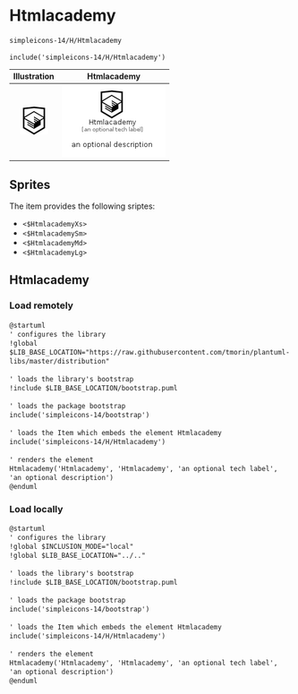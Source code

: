 # Htmlacademy


```text
simpleicons-14/H/Htmlacademy
```

```text
include('simpleicons-14/H/Htmlacademy')
```



| Illustration | Htmlacademy |
| :---: | :---: |
| ![illustration for Illustration](../../simpleicons-14/H/Htmlacademy.png) | ![illustration for Htmlacademy](../../simpleicons-14/H/Htmlacademy.Local.png) |



## Sprites
The item provides the following sriptes:

- `<$HtmlacademyXs>`
- `<$HtmlacademySm>`
- `<$HtmlacademyMd>`
- `<$HtmlacademyLg>`





## Htmlacademy

### Load remotely
```plantuml
@startuml
' configures the library
!global $LIB_BASE_LOCATION="https://raw.githubusercontent.com/tmorin/plantuml-libs/master/distribution"

' loads the library's bootstrap
!include $LIB_BASE_LOCATION/bootstrap.puml

' loads the package bootstrap
include('simpleicons-14/bootstrap')

' loads the Item which embeds the element Htmlacademy
include('simpleicons-14/H/Htmlacademy')

' renders the element
Htmlacademy('Htmlacademy', 'Htmlacademy', 'an optional tech label', 'an optional description')
@enduml
```

### Load locally
```plantuml
@startuml
' configures the library
!global $INCLUSION_MODE="local"
!global $LIB_BASE_LOCATION="../.."

' loads the library's bootstrap
!include $LIB_BASE_LOCATION/bootstrap.puml

' loads the package bootstrap
include('simpleicons-14/bootstrap')

' loads the Item which embeds the element Htmlacademy
include('simpleicons-14/H/Htmlacademy')

' renders the element
Htmlacademy('Htmlacademy', 'Htmlacademy', 'an optional tech label', 'an optional description')
@enduml
```

